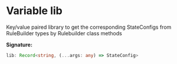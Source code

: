 
# Variable lib

Key/value paired library to get the corresponding StateConfigs from RuleBuilder types by Rulebuilder class methods

<b>Signature:</b>

```typescript
lib: Record<string, (...args: any) => StateConfig>
```
